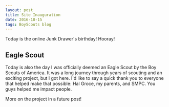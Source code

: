 ```yaml
---
layout: post
title: Site Inauguration
date: 2016-10-15
tags: BoyScouts blog
---
```

Today is the online Junk Drawer's birthday! Hooray!

<h2>Eagle Scout</h2>

Today is also the day I was officially deemed an Eagle Scout by the Boy Scouts of America. It was a long journey through years of scouting and an exciting project, but I got here.
I'd like to say a quick thank you to everyone that helped make that possible: Hal Groce, my parents, and SMPC. You guys helped me impact people.

More on the project in a future post!
